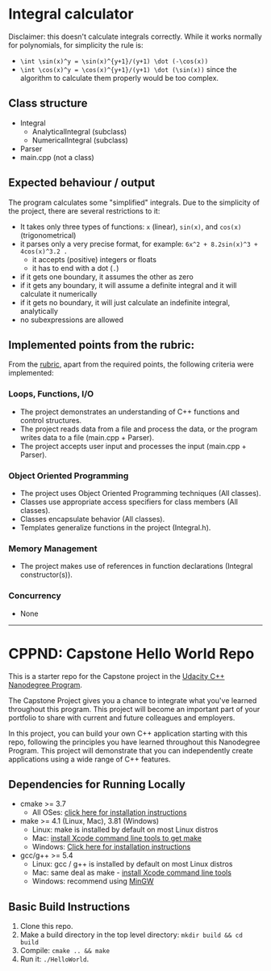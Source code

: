 # Integral calculator

Disclaimer: this doesn't calculate integrals correctly. 
While it works normally for polynomials, for simplicity the rule is: 
 - `\int \sin(x)^y = \sin(x)^{y+1}/(y+1) \dot (-\cos(x))`
 - `\int \cos(x)^y = \cos(x)^{y+1}/(y+1) \dot (\sin(x))`
since the algorithm to calculate them properly would be too complex.

## Class structure
 - Integral
   - AnalyticalIntegral (subclass)
   - NumericalIntegral (subclass)
 - Parser
 - main.cpp (not a class)

## Expected behaviour / output
The program calculates some "simplified" integrals. Due to the simplicity of the project, there are several restrictions to it:
 - It takes only three types of functions: `x` (linear), `sin(x)`, and `cos(x)` (trigonometrical)
 - it parses only a very precise format, for example:
   `6x^2 + 8.2sin(x)^3 + 4cos(x)^3.2 .`
   - it accepts (positive) integers or floats
   - it has to end with a dot (`.`)
 - if it gets one boundary, it assumes the other as zero
 - if it gets any boundary, it will assume a definite integral and it will calculate it numerically
 - if it gets no boundary, it will just calculate an indefinite integral, analytically
 - no subexpressions are allowed

## Implemented points from the rubric:
From the [rubric](https://review.udacity.com/#!/rubrics/2533/view), apart from the required points, the following criteria were implemented:

### Loops, Functions, I/O
 - The project demonstrates an understanding of C++ functions and control structures.
 - The project reads data from a file and process the data, or the program writes data to a file (main.cpp + Parser).
 - The project accepts user input and processes the input (main.cpp + Parser).

### Object Oriented Programming
 - The project uses Object Oriented Programming techniques (All classes).
 - Classes use appropriate access specifiers for class members (All classes).
 - Classes encapsulate behavior (All classes).
 - Templates generalize functions in the project (Integral.h).

 ### Memory Management
 - The project makes use of references in function declarations (Integral constructor(s)).

 ### Concurrency
 - None


---

# CPPND: Capstone Hello World Repo

This is a starter repo for the Capstone project in the [Udacity C++ Nanodegree Program](https://www.udacity.com/course/c-plus-plus-nanodegree--nd213).

The Capstone Project gives you a chance to integrate what you've learned throughout this program. This project will become an important part of your portfolio to share with current and future colleagues and employers.

In this project, you can build your own C++ application starting with this repo, following the principles you have learned throughout this Nanodegree Program. This project will demonstrate that you can independently create applications using a wide range of C++ features.

## Dependencies for Running Locally
* cmake >= 3.7
  * All OSes: [click here for installation instructions](https://cmake.org/install/)
* make >= 4.1 (Linux, Mac), 3.81 (Windows)
  * Linux: make is installed by default on most Linux distros
  * Mac: [install Xcode command line tools to get make](https://developer.apple.com/xcode/features/)
  * Windows: [Click here for installation instructions](http://gnuwin32.sourceforge.net/packages/make.htm)
* gcc/g++ >= 5.4
  * Linux: gcc / g++ is installed by default on most Linux distros
  * Mac: same deal as make - [install Xcode command line tools](https://developer.apple.com/xcode/features/)
  * Windows: recommend using [MinGW](http://www.mingw.org/)

## Basic Build Instructions

1. Clone this repo.
2. Make a build directory in the top level directory: `mkdir build && cd build`
3. Compile: `cmake .. && make`
4. Run it: `./HelloWorld`.